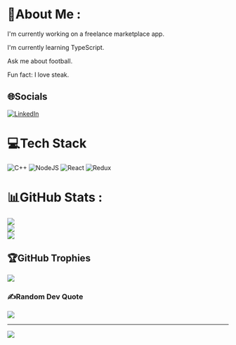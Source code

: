 # 💫About Me :
I'm currently working on a freelance marketplace app.

I'm currently learning TypeScript.

Ask me about football.

Fun fact: I love steak.


## 🌐Socials
[![LinkedIn](https://img.shields.io/badge/LinkedIn-%230077B5.svg?logo=linkedin&logoColor=white)](https://linkedin.com/in/bradmcnew) 

# 💻Tech Stack
![C++](https://img.shields.io/badge/c++-%2300599C.svg?style=for-the-badge&logo=c%2B%2B&logoColor=white) ![NodeJS](https://img.shields.io/badge/node.js-6DA55F?style=for-the-badge&logo=node.js&logoColor=white) ![React](https://img.shields.io/badge/react-%2320232a.svg?style=for-the-badge&logo=react&logoColor=%2361DAFB) ![Redux](https://img.shields.io/badge/redux-%23593d88.svg?style=for-the-badge&logo=redux&logoColor=white)
# 📊GitHub Stats :
![](https://github-readme-stats.vercel.app/api?username=bradmcnew&theme=dark&hide_border=true&include_all_commits=true&count_private=false)<br/>
![](https://github-readme-streak-stats.herokuapp.com/?user=bradmcnew&theme=dark&hide_border=true)<br/>
![](https://github-readme-stats.vercel.app/api/top-langs/?username=bradmcnew&theme=dark&hide_border=true&include_all_commits=true&count_private=false&layout=compact)

## 🏆GitHub Trophies
![](https://github-trophies.vercel.app/?username=bradmcnew&theme=onedark&no-frame=true&no-bg=true&margin-w=4)

### ✍️Random Dev Quote
![](https://quotes-github-readme.vercel.app/api?type=horizontal&theme=radical)

---
[![](https://visitcount.itsvg.in/api?id=bradmcnew&icon=2&color=3)](https://visitcount.itsvg.in)
